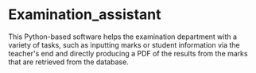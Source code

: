 # Examination_assistant
This Python-based software helps the examination department with a variety of tasks, such as inputting marks or student information via the teacher's end and directly producing a PDF of the results from the marks that are retrieved from the database.
